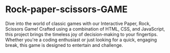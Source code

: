 # Rock-paper-scissors-GAME
Dive into the world of classic games with our Interactive Paper, Rock, Scissors Game! Crafted using a combination of HTML, CSS, and JavaScript, this project brings the timeless joy of decision-making to your fingertips. Whether you're a coding enthusiast or just looking for a quick, engaging break, this game is designed to entertain and challenge.
